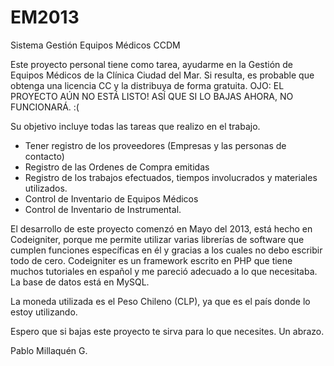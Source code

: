 EM2013
======

Sistema Gestión Equipos Médicos CCDM

Este proyecto personal tiene como tarea, ayudarme en la Gestión de Equipos Médicos de la Clínica Ciudad del Mar.
Si resulta, es probable que obtenga una licencia CC y la distribuya de forma gratuita.
OJO: EL PROYECTO AÚN NO ESTÁ LISTO! ASÍ QUE SI LO BAJAS AHORA, NO FUNCIONARÁ. :(

Su objetivo incluye todas las tareas que realizo en el trabajo.
- Tener registro de los proveedores (Empresas y las personas de contacto)
- Registro de las Ordenes de Compra emitidas
- Registro de los trabajos efectuados, tiempos involucrados y materiales utilizados.
- Control de Inventario de Equipos Médicos
- Control de Inventario de Instrumental.
 
El desarrollo de este proyecto comenzó en Mayo del 2013, está hecho en Codeigniter, porque me permite utilizar 
varias librerías de software que cumplen funciones específicas en él y gracias a los cuales no debo escribir todo 
de cero. Codeigniter es un framework escrito en PHP que tiene muchos tutoriales en español y me pareció adecuado a lo 
que necesitaba.
La base de datos está en MySQL.

La moneda utilizada es el Peso Chileno (CLP), ya que es el país donde lo estoy utilizando.

Espero que si bajas este proyecto te sirva para lo que necesites.
Un abrazo.

Pablo Millaquén G.
